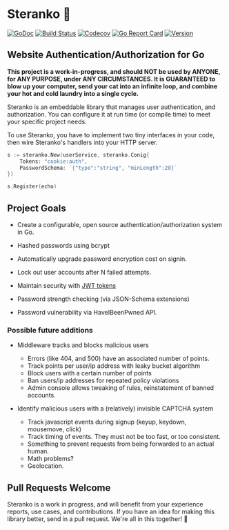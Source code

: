# Steranko 🔐

[![GoDoc](https://img.shields.io/badge/go-documentation-blue.svg?style=flat-square)](http://pkg.go.dev/github.com/benpate/steranko)
[![Build Status](https://img.shields.io/github/workflow/status/benpate/steranko/Go/master)](https://github.com/benpate/steranko/actions/workflows/go.yml)
[![Codecov](https://img.shields.io/codecov/c/github/benpate/steranko.svg?style=flat-square)](https://codecov.io/gh/benpate/steranko)
[![Go Report Card](https://goreportcard.com/badge/github.com/benpate/steranko?style=flat-square)](https://goreportcard.com/report/github.com/benpate/steranko)
[![Version](https://img.shields.io/github/v/release/benpate/steranko?include_prereleases&style=flat-square&color=brightgreen)](https://github.com/benpate/steranko/releases)

## Website Authentication/Authorization for Go

**This project is a work-in-progress, and should NOT be used by ANYONE, for ANY PURPOSE, under ANY CIRCUMSTANCES.  It is GUARANTEED to blow up your computer, send your cat into an infinite loop, and combine your hot and cold laundry into a single cycle.**

Steranko is an embeddable library that manages user authentication, and authorization.  You can configure it at run time (or compile time) to meet your specific project needs.

To use Steranko, you have to implement two tiny interfaces in your code, then wire Steranko's handlers into your HTTP server.

```go
s := steranko.New(userService, steranko.Conig{
    Tokens: "cookie:auth",
    PasswordSchema: `{"type":"string", "minLength":20}`
})

s.Register(echo)
```

## Project Goals

* Create a configurable, open source authentication/authorization system in Go.
* Hashed passwords using bcrypt
* Automatically upgrade password encryption cost on signin.
* Lock out user accounts after N failed attempts.
* Maintain security with [JWT tokens](https://jwt.io/)

* Password strength checking (via JSON-Schema extensions)
* Password vulnerability via HaveIBeenPwned API.

### Possible future additions

* Middleware tracks and blocks malicious users
  * Errors (like 404, and 500) have an associated number of points.
  * Track points per user/ip address with leaky bucket algorithm
  * Block users with a certain number of points
  * Ban users/ip addresses for repeated policy violations
  * Admin console allows tweaking of rules, reinstatement of banned accounts.

* Identify malicious users with a (relatively) invisible CAPTCHA system
  * Track javascript events during signup (keyup, keydown, mousemove, click)
  * Track timing of events.  They must not be too fast, or too consistent.
  * Something to prevent requests from being forwarded to an actual human.
  * Math problems?
  * Geolocation.

## Pull Requests Welcome

Steranko is a work in progress, and will benefit from your experience reports, use cases, and contributions.  If you have an idea for making this library better, send in a pull request.  We're all in this together! 🔐
